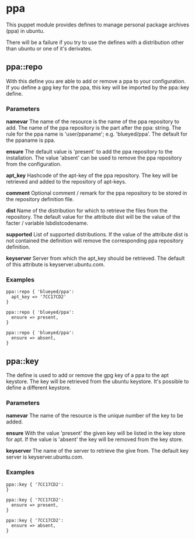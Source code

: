 # ppa

This puppet module provides defines to manage personal package archives (ppa)
in ubuntu.

There will be a failure if you try to use the defines with a distribution
other than ubuntu or one of it's derivates.

## ppa::repo

With this define you are able to add or remove a ppa to your configuration. If
you define a gpg key for the ppa, this key will be imported by the ppa::key
define.

### Parameters

**namevar**
   The name of the resource is the name of the ppa repository to add.
   The name of the ppa repository is the part after the ppa: string. The rule
   for the ppa name is 'user/ppaname'; e.g. 'blueyed/ppa'. The default for the
   ppaname is ppa.

**ensure**
   The default value is 'present' to add the ppa repository to the
   installation. The value 'absent' can be used to remove the ppa repository
   from the configuration.

**apt_key**
   Hashcode of the apt-key of the ppa repository. The key will be retrieved
   and added to the repository of apt-keys.

**comment**
   Optional comment / remark for the ppa repository to be stored in the
   repository definition file.

**dist**
   Name of the distribution for which to retrieve the files from the
   repository. The default value for the attribute dist will be the value of
   the facter / variable lsbdistcodename.

**supported**
   List of supported distributions. If the value of the attribute dist is not
   contained the definition will remove the corresponding ppa repository
   definition.

**keyserver**
   Server from which the apt_key should be retrieved. The default of this
   attribute is keyserver.ubuntu.com.

### Examples

```
ppa::repo { 'blueyed/ppa':
  apt_key => '7CC17CD2'
}

ppa::repo { 'blueyed/ppa':
  ensure => present,
}

ppa::repo { 'blueyed/ppa':
  ensure => absent,
}
```

## ppa::key

The define is used to add or remove the gpg key of a ppa to the apt keystore.
The key will be retrieved from the ubuntu keystore. It's possible to define
a different keystore.

### Parameters

**namevar**
  The name of the resource is the unique number of the key to be added.

**ensure**
  With the value 'present' the given key will be listed in the key store for
  apt. If the value is 'absent' the key will be removed from the key store.

**keyserver**
  The name of the server to retrieve the give from. The default key server is
  keyserver.ubuntu.com.

### Examples

```
ppa::key { '7CC17CD2':
}

ppa::key { '7CC17CD2':
  ensure => present,
}

ppa::key { '7CC17CD2':
  ensure => absent,
}
```
